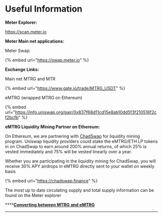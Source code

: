 # Useful Information

**Meter Explorer:** &#x20;

https://scan.meter.io

**Meter Main net applications:**

Meter Swap:&#x20;

{% embed url="https://swap.meter.io" %}

**Exchange Links:**

Main net MTRG and MTR

{% embed url="https://www.gate.io/trade/MTRG_USDT" %}

eMTRG (wrapped MTRG on Ethereum)

{% embed url="https://info.uniswap.org/pair/0x837f68d11cd15e8ab10dd5f3f210516f2cf2bcfb" %}

**eMTRG Liquidity Mining Partner on Ethereum:**

On Ethereum, we are partnering with [ChadSwap](https://chadswap.finance) for liquidity mining program. Uniswap liquidity providers could stake the eMTRG/ETH LP tokens in on ChadSwap to earn around 200% annual returns, of which 25% is vested immediately and 75% will be vested linearly over a year.

Whether you are participating in the liquidity mining for ChadSwap, you will receive 30% APY airdrops in eMTRG directly sent to your wallet on weekly basis

{% embed url="https://chadswap.finance" %}

The most up to date circulating supply and total supply information can be found on the Meter explorer

****[**Converting between MTRG and eMTRG**](../passport/ethereum-interoperability.md)

****

